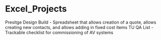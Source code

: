 # Excel_Projects
Presitge Design Build - Spreadsheet that allows creation of a quote, allows creating new contacts, and allows adding in fixed cost items
TU QA List - Trackable checklist for commissioning of AV systems
